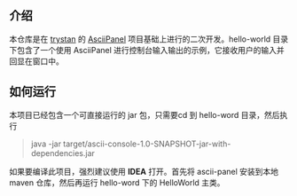 ## 介绍

本仓库是在 [trystan](https://github.com/trystan) 的 [AsciiPanel](https://github.com/trystan/AsciiPanel) 项目基础上进行的二次开发。hello-world 目录下包含了一个使用 AsciiPanel 进行控制台输入输出的示例，它接收用户的输入并回显在窗口中。

## 如何运行

本项目已经包含一个可直接运行的 jar 包，只需要cd 到 hello-word 目录，然后执行
> java -jar target/ascii-console-1.0-SNAPSHOT-jar-with-dependencies.jar

如果要编译此项目，强烈建议使用 **IDEA** 打开。首先将 ascii-panel 安装到本地 maven 仓库，然后再运行 hello-word 下的 HelloWorld 主类。
